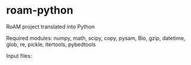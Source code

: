 # roam-python
RoAM project translated into Python

Required modules:
numpy, math, scipy, copy, pysam, Bio, gzip, datetime, glob, re, pickle, itertools, pybedtools

Input files:
